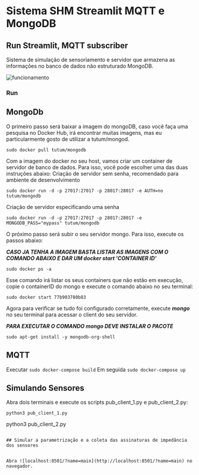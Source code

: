 # Sistema SHM Streamlit MQTT e MongoDB

## Run Streamlit, MQTT subscriber

Sistema de simulação de sensoriamento e servidor que armazena as informações no banco de dados não estruturado MongoDB.

![funcionamento](/funcionamento.gif)


### Run

## MongoDb

O primeiro passo será baixar a imagem do mongoDB, caso você faça uma pesquisa no Docker Hub, irá encontrar muitas imagens, mas eu particularmente gosto de utilizar a tutum/mongod.
```
sudo docker pull tutum/mongodb
```
Com a imagem do docker no seu host, vamos criar um container de servidor de banco de dados. Para isso, você pode escolher uma das duas instruções abaixo:
Criação de servidor sem senha, recomendado para ambiente de desenvolvimento
```
sudo docker run -d -p 27017:27017 -p 28017:28017 -e AUTH=no tutum/mongodb
```
Criação de servidor especificando uma senha
```
sudo docker run -d -p 27017:27017 -p 28017:28017 -e MONGODB_PASS="mypass" tutum/mongodb
```
O próximo passo será subir o seu servidor mongo. Para isso, execute os passos abaixo:

***CASO JA TENHA A IMAGEM BASTA LISTAR AS IMAGENS COM O COMANDO ABAIXO E DAR UM docker start 'CONTAINER ID'***
```
sudo docker ps -a
```
Esse comando irá listar os seus containers que não estão em execução, copie o containerID do mongo e execute o comando abaixo no seu terminal:
```
sudo docker start 77b903780b83
```

Agora para verificar se tudo foi configurado corretamente, execute ***mongo*** no seu terminal para acessar o client do seu servidor.

***PARA EXECUTAR O COMANDO mongo DEVE INSTALAR O PACOTE***
```
sudo apt-get install -y mongodb-org-shell
```

## MQTT


Executar `sudo docker-compose build` 
Em seguida `sudo docker-compose up`

## Simulando Sensores

Abra dois terminais e execute os scripts pub_client_1.py e pub_client_2.py:

```
python3 pub_client_1.py
```
python3 pub_client_2.py
```

## Simular a parametrização e a coleta das assinaturas de impedância dos sensores


Abra ![localhost:8501/?name=main](http://localhost:8501/?name=main) no navegador. 


